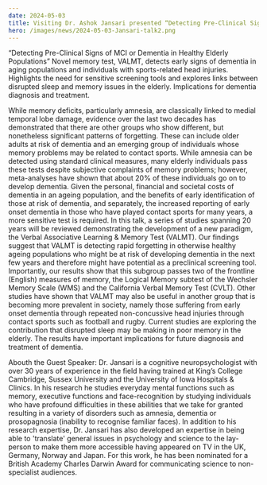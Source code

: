 ```yaml
---
date: 2024-05-03
title: Visiting Dr. Ashok Jansari presented “Detecting Pre-Clinical Signs of MCI or Dementia in Healthy Elderly Populations”.
hero: /images/news/2024-05-03-Jansari-talk2.png
---
```

 
“Detecting Pre-Clinical Signs of MCI or Dementia in Healthy Elderly Populations”
Novel memory test, VALMT, detects early signs of dementia in aging populations and individuals with sports-related head injuries. Highlights the need for sensitive screening tools and explores links between disrupted sleep and memory issues in the elderly. Implications for dementia diagnosis and treatment.

While memory deficits, particularly amnesia, are classically linked to medial temporal lobe damage, evidence over the last two decades has demonstrated that there are other groups who show different, but nonetheless significant patterns of forgetting. These can include older adults at risk of dementia and an emerging group of individuals whose memory problems may be related to contact sports. While amnesia can be detected using standard clinical measures, many elderly individuals pass these tests despite subjective complaints of memory problems; however, meta-analyses have shown that about 20% of these individuals go on to develop dementia. Given the personal, financial and societal costs of dementia in an ageing population, and the benefits of early identification of those at risk of dementia, and separately, the increased reporting of early onset dementia in those who have played contact sports for many years, a more sensitive test is required. 
In this talk, a series of studies spanning 20 years will be reviewed demonstrating the development of a new paradigm, the Verbal Associative Learning & Memory Test (VALMT). 
Our findings suggest that VALMT is detecting rapid forgetting in otherwise healthy ageing populations who might be at risk of developing dementia in the next few years and therefore might have potential as a preclinical screening tool. Importantly, our results show that this subgroup passes two of the frontline (English) measures of memory, the Logical Memory subtest of the Wechsler Memory Scale (WMS) and the California Verbal Memory Test (CVLT). Other studies have shown that VALMT may also be useful in another group that is becoming more prevalent in society, namely those suffering from early onset dementia through repeated non-concussive head injuries through contact sports such as football and rugby. Current studies are exploring the contribution that disrupted sleep may be making in poor memory in the elderly. The results have important implications for future diagnosis and treatment of dementia.

Abouth the Guest Speaker:
Dr. Jansari is a cognitive neuropsychologist with over 30 years of experience in the field having trained at King’s College Cambridge, Sussex University and the University of Iowa Hospitals & Clinics. In his research he studies everyday mental functions such as memory, executive functions and face-recognition by studying individuals who have profound difficulties in these abilities that we take for granted resulting in a variety of disorders such as amnesia, dementia or prosopagnosia (inability to recognise familiar faces). In addition to his research expertise, Dr. Jansari has also developed an expertise in being able to 'translate' general issues in psychology and science to the lay-person to make them more accessible having appeared on TV in the UK, Germany, Norway and Japan. For this work, he has been nominated for a British Academy Charles Darwin Award for communicating science to non-specialist audiences.
